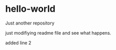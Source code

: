 # hello-world
Just another repository

just modifiying readme file and see what happens.

added line 2
